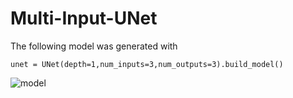 # Multi-Input-UNet

The following model was generated with 
```
unet = UNet(depth=1,num_inputs=3,num_outputs=3).build_model()
```
![model](https://raw.githubusercontent.com/aniketbiprojit/Multi-Input-UNet/master/model.png)
